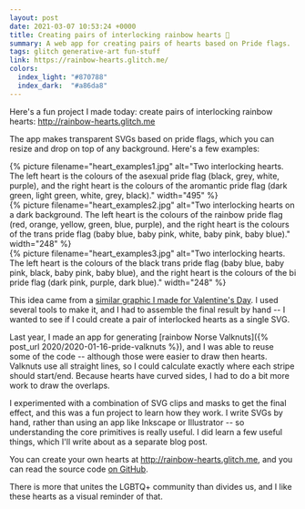 ```yaml
---
layout: post
date: 2021-03-07 10:53:24 +0000
title: Creating pairs of interlocking rainbow hearts 🌈
summary: A web app for creating pairs of hearts based on Pride flags.
tags: glitch generative-art fun-stuff
link: https://rainbow-hearts.glitch.me/
colors:
  index_light: "#870788"
  index_dark:  "#a86da8"
---
```


<style type="x-text/scss">
  #grid-container {
    display: grid;
    grid-template-columns: 66% 32%;
    grid-gap: $grid-gap;
    height: 50%;
  }

  #grid-item1 {
    grid-column: 1;
    grid-row: 1 / 3;
  }

  #grid-item2 {
    grid-column: 2;
    grid-row: 1;
  }

  #grid-item3 {
    grid-column: 2;
    grid-row: 2;
  }

  .grid-item img {
    object-fit: cover;
    height: 100%;
    width:  100%;
  }
</style>

Here's a fun project I made today: create pairs of interlocking rainbow hearts: <http://rainbow-hearts.glitch.me>

The app makes transparent SVGs based on pride flags, which you can resize and drop on top of any background.
Here's a few examples:

<div id="grid-container">
  <div class="grid-item" id="grid-item1">
    {%
      picture
      filename="heart_examples1.jpg"
      alt="Two interlocking hearts. The left heart is the colours of the asexual pride flag (black, grey, white, purple), and the right heart is the colours of the aromantic pride flag (dark green, light green, white, grey, black)."
      width="495"
    %}
  </div>
  <div class="grid-item" id="grid-item2">
    {%
      picture
      filename="heart_examples2.jpg"
      alt="Two interlocking hearts on a dark background. The left heart is the colours of the rainbow pride flag (red, orange, yellow, green, blue, purple), and the right heart is the colours of the trans pride flag (baby blue, baby pink, white, baby pink, baby blue)."
      width="248"
    %}
  </div>
  <div class="grid-item" id="grid-item3">
    {%
      picture
      filename="heart_examples3.jpg"
      alt="Two interlocking hearts. The left heart is the colours of the black trans pride flag (baby blue, baby pink, black, baby pink, baby blue), and the right heart is the colours of the bi pride flag (dark pink, purple, dark blue)."
      width="248"
    %}
  </div>
</div>

This idea came from a [similar graphic I made for Valentine's Day](https://twitter.com/alexwlchan/status/1360919253738790915).
I used several tools to make it, and I had to assemble the final result by hand -- I wanted to see if I could create a pair of interlocked hearts as a single SVG.

Last year, I made an app for generating [rainbow Norse Valknuts]({% post_url 2020/2020-01-16-pride-valknuts %}), and I was able to reuse some of the code -- although those were easier to draw then hearts.
Valknuts use all straight lines, so I could calculate exactly where each stripe should start/end.
Because hearts have curved sides, I had to do a bit more work to draw the overlaps.

I experimented with a combination of SVG clips and masks to get the final effect, and this was a fun project to learn how they work.
I write SVGs by hand, rather than using an app like Inkscape or Illustrator -- so understanding the core primitives is really useful.
I did learn a few useful things, which I'll write about as a separate blog post.

You can create your own hearts at <http://rainbow-hearts.glitch.me>, and you can read the source code [on GitHub](https://github.com/alexwlchan/rainbow-hearts).

There is more that unites the LGBTQ+ community than divides us, and I like these hearts as a visual reminder of that.

